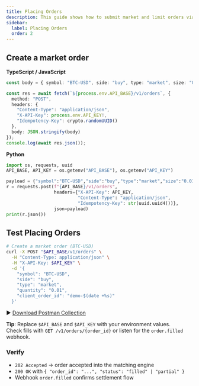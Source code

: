 ```yaml
---
title: Placing Orders
description: This guide shows how to submit market and limit orders via REST with idempotency.
sidebar:
  label: Placing Orders
  order: 2
---
```


## Create a market order

**TypeScript / JavaScript**
```ts
const body = { symbol: "BTC-USD", side: "buy", type: "market", size: "0.01" };

const res = await fetch(`${process.env.API_BASE}/v1/orders`, {
  method: "POST",
  headers: {
    "Content-Type": "application/json",
    "X-API-Key": process.env.API_KEY!,
    "Idempotency-Key": crypto.randomUUID()
  },
  body: JSON.stringify(body)
});
console.log(await res.json());
```

**Python**
```py
import os, requests, uuid
API_BASE, API_KEY = os.getenv("API_BASE"), os.getenv("API_KEY")

payload = {"symbol":"BTC-USD","side":"buy","type":"market","size":"0.01"}
r = requests.post(f"{API_BASE}/v1/orders",
                  headers={"X-API-Key": API_KEY,
                           "Content-Type": "application/json",
                           "Idempotency-Key": str(uuid.uuid4())},
                  json=payload)
print(r.json())
```

## Test Placing Orders

```bash
# Create a market order (BTC-USD)
curl -X POST "$API_BASE/v1/orders" \
  -H "Content-Type: application/json" \
  -H "X-API-Key: $API_KEY" \
  -d '{
    "symbol": "BTC-USD",
    "side": "buy",
    "type": "market",
    "quantity": "0.01",
    "client_order_id": "demo-$(date +%s)"
  }'
  ```

▶️ [Download Postman Collection](/securitypro.postman_collection.json)

**Tip**: Replace `$API_BASE` and `$API_KEY` with your environment values. \
Check fills with `GET /v1/orders/{order_id}` or listen for the `order.filled` webhook.

### Verify

- `202 Accepted` → order accepted into the matching engine  
- `200 OK` with `{ "order_id": "...", "status": "filled" | "partial" }`  
- Webhook `order.filled` confirms settlement flow
